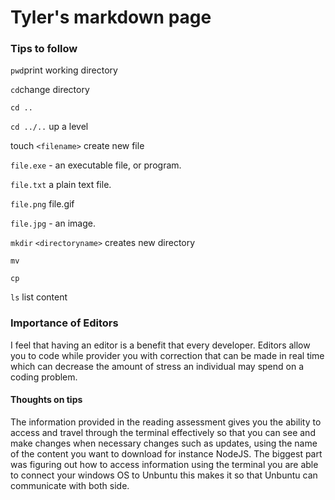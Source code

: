 # Tyler's markdown page

### Tips to follow

`pwd`print working directory

`cd`change directory

`cd ..`

`cd ../..` up a level

touch `<filename>` create new file

`file.exe` - an executable file, or program.

`file.txt` a plain text file.

`file.png` file.gif

`file.jpg` - an image.

`mkdir` `<directoryname>` creates new directory

`mv`

`cp`

`ls` list content 

 ### Importance of Editors
 
 I feel that having an editor is a benefit that every developer. Editors allow you to code while provider you with correction that can be made in real time which can decrease the amount of stress an individual may spend on a coding problem.

#### Thoughts on tips

The information provided in the reading assessment gives you the ability to access and travel through the terminal effectively so that you can see and make changes when necessary changes such as updates, using the name of the content you want to download for instance NodeJS. The biggest part was figuring out how to access information using the terminal you are able to connect your windows OS to Unbuntu this makes it so that Unbuntu can communicate with both side.


